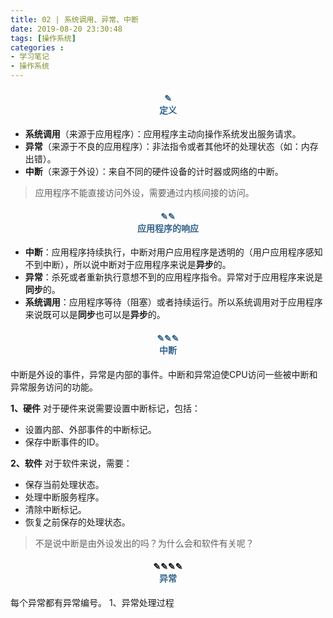 ```yaml
---
title: 02 | 系统调用、异常、中断
date: 2019-08-20 23:30:48
tags: [操作系统]
categories :
- 学习笔记
- 操作系统
---
```


#### <center><font color = "#36648B">✎</font><br/><font color = "#36648B">定义</font></center>
- **系统调用**（来源于应用程序）：应用程序主动向操作系统发出服务请求。
- **异常**（来源于不良的应用程序）：非法指令或者其他坏的处理状态（如：内存出错）。
- **中断**（来源于外设）：来自不同的硬件设备的计时器或网络的中断。
> 应用程序不能直接访问外设，需要通过内核间接的访问。

#### <center><font color = "#36648B">✎✎</font><br/><font color = "#36648B">应用程序的响应</font></center>
- **中断**：应用程序持续执行，中断对用户应用程序是透明的（用户应用程序感知不到中断），所以说中断对于应用程序来说是**异步**的。
- **异常**：杀死或者重新执行意想不到的应用程序指令。异常对于应用程序来说是**同步**的。
- **系统调用**：应用程序等待（阻塞）或者持续运行。所以系统调用对于应用程序来说既可以是**同步**也可以是**异步**的。

#### <center><font color = "#36648B">✎✎✎</font><br/><font color = "#36648B">中断</font></center>
中断是外设的事件，异常是内部的事件。中断和异常迫使CPU访问一些被中断和异常服务访问的功能。

**1、硬件**
对于硬件来说需要设置中断标记，包括：
- 设置内部、外部事件的中断标记。
- 保存中断事件的ID。

**2、软件**
对于软件来说，需要：
- 保存当前处理状态。
- 处理中断服务程序。
- 清除中断标记。
- 恢复之前保存的处理状态。

>不是说中断是由外设发出的吗？为什么会和软件有关呢？

#### <center><fnt color = "#36648B">✎✎✎✎</font><br/><font color = "#36648B">异常</font></center>
每个异常都有异常编号。
1、异常处理过程
